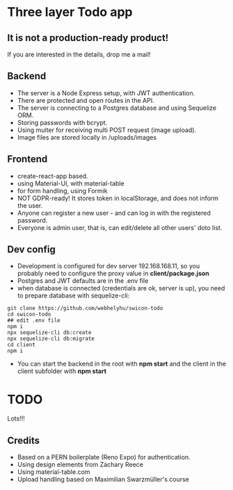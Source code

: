 # Three layer Todo app

## It is not a production-ready product!

If you are interested in the details, drop me a mail!

## Backend

- The server is a Node Express setup, with JWT authentication.
- There are protected and open routes in the API.
- The server is connecting to a Postgres database and using Sequelize ORM.
- Storing passwords with bcrypt.
- Using multer for receiving multi POST request (image upload).
- Image files are stored locally in /uploads/images

## Frontend

- create-react-app based.
- using Material-UI, with material-table
- for form handling, using Formik
- NOT GDPR-ready! It stores token in localStorage, and does not inform the user.
- Anyone can register a new user - and can log in with the registered password.
- Everyone is admin user, that is, can edit/delete all other users' doto list.

## Dev config

- Development is configured for dev server 192.168.168.11, so you probably need to configure the proxy value in **client/package.json**
- Postgres and JWT defaults are in the .env file
- when database is connected (credentials are ok, server is up), you need to prepare database with sequelize-cli:

```
git clone https://github.com/webhelyhu/swicon-todo
cd swicon-todo
## edit .env file
npm i
npx sequelize-cli db:create
npx sequelize-cli db:migrate
cd client
npm i
```

- You can start the backend in the root with **npm start** and the client in the client subfolder with **npm start**

# TODO

Lots!!!

## Credits

- Based on a PERN boilerplate (Reno Expo) for authentication.
- Using design elements from Zachary Reece
- Using material-table.com
- Upload handling based on Maximilian Swarzmüller's course
